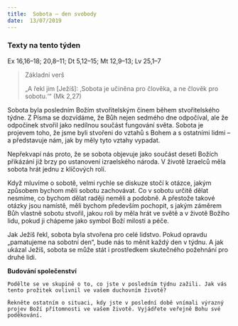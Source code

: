 ```yaml
---
title:  Sobota – den svobody
date:  13/07/2019
---
```


### Texty na tento týden
Ex 16,16–18; 20,8–11; Dt 5,12–15; Mt 12,9–13; Lv 25,1–7

> <p>Základní verš</p>
> „A řekl jim [Ježíš]: ‚Sobota je učiněna pro člověka, a ne člověk pro sobotu.‘“ (Mk 2,27)

Sobota byla posledním Božím stvořitelským činem během stvořitelského týdne. Z Písma se dozvídáme, že Bůh nejen sedmého dne odpočíval, ale že odpočinek stvořil jako nedílnou součást fungování světa. Sobota je projevem toho, že jsme byli stvořeni do vztahů s Bohem a s ostatními lidmi – a představuje nám, jak by měly tyto vztahy vypadat.

Nepřekvapí nás proto, že se sobota objevuje jako součást deseti Božích přikázání již brzy po ustanovení izraelského národa. V životě Izraelců měla sobota hrát jednu z klíčových rolí.

Když mluvíme o sobotě, velmi rychle se diskuze stočí k otázce, jakým způsobem bychom měli sobotu zachovávat. Co v sobotu určitě dělat nesmíme, co bychom dělat raději neměli a podobně. A přestože takové otázky jsou namístě, měli bychom především pochopit, s jakým záměrem Bůh vlastně sobotu stvořil, jakou roli by měla hrát ve světě a v životě Božího lidu, pokud ji chápeme jako symbol Boží milosti a péče.

Jak Ježíš řekl, sobota byla stvořena pro celé lidstvo. Pokud opravdu „pamatujeme na sobotní den“, bude nás to měnit každý den v týdnu. A jak ukázal Ježíš, sobota se může stát i prostředkem skutečného požehnání pro druhé lidi.

**Budování společenství**

`Podělte se ve skupině o to, co jste v posledním týdnu zažili. Jak vás tento prožitek ovlivnil ve vašem duchovním životě?`

`Řekněte ostatním o situaci, kdy jste v poslední době vnímali výrazný projev Boží přítomnosti ve vašem životě. Vyjádřete veřejně Bohu své poděkování.`